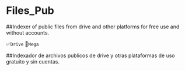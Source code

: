 # Files_Pub

##Indexer of public files from drive and other platforms for free use and without accounts.

:white_check_mark:`Drive`  :large_orange_diamond:`Mega`

##Indexador de archivos publicos de drive y otras plataformas de uso gratuito y sin cuentas.